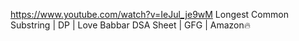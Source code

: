 https://www.youtube.com/watch?v=IeJul_je9wM
Longest Common Substring | DP | Love Babbar DSA Sheet | GFG | Amazon🔥
